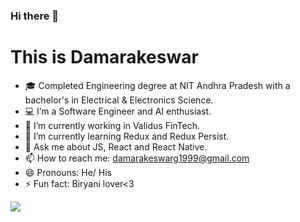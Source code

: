 ### Hi there 👋

# This is Damarakeswar

- 🎓 Completed Engineering degree at NIT Andhra Pradesh with a bachelor's in Electrical & Electronics Science.
- 💻 I’m a Software Engineer and AI enthusiast.
- 🔭 I’m currently working in Validus FinTech.
- 🌱 I’m currently learning Redux and Redux Persist.
- 💬 Ask me about JS, React and React Native.
- 📫 How to reach me: damarakeswarg1999@gmail.com
- 😄 Pronouns: He/ His
- ⚡ Fun fact: Biryani lover<3

<img src='https://camo.githubusercontent.com/90a5fd2a61b44259467a6effa46164465799915db7d47557b7ee1ccc1efd56ab/68747470733a2f2f6769746875622d726561646d652d73746174732e76657263656c2e6170702f6170693f757365726e616d653d616d61722d31393939262673686f775f69636f6e733d74727565267469746c655f636f6c6f723d6666666666662669636f6e5f636f6c6f723d62623261636626746578745f636f6c6f723d6461663764632662675f636f6c6f723d313531353135'>
